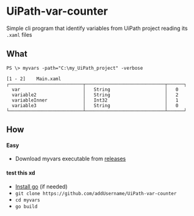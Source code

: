 # UiPath-var-counter
Simple cli program that identify variables from UiPath project reading its `.xaml` files

## What

``` 
PS \> myvars -path="C:\my_UiPath_project" -verbose

[1 - 2]    Main.xaml 
┌───────────────────────────┬─────────────────────────────┬──────┐
  var                       │   String                    │   0
  variable2                 │   String                    │   2
  variableInner             │   Int32                     │   1
  variable3                 │   String                    │   0
└───────────────────────────┴─────────────────────────────┴──────┘
```

## How
#### Easy
- Download myvars executable from [releases](https://github.com/addUsername/UiPath-var-counter/releases/)
#### test this xd
- [Install go](https://golang.org/doc/install) (if needed)
- `git clone https://github.com/addUsername/UiPath-var-counter`
- `cd myvars`
- `go build`
